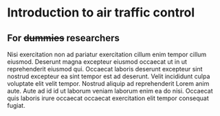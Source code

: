 # Introduction to air traffic control
## For ~~dummies~~ researchers

Nisi exercitation non ad pariatur exercitation cillum enim tempor cillum eiusmod. Deserunt magna excepteur eiusmod occaecat ut in ut reprehenderit eiusmod qui. Occaecat laboris deserunt excepteur sint nostrud excepteur ea sint tempor est ad deserunt. Velit incididunt culpa voluptate elit velit tempor. Nostrud aliquip ad reprehenderit Lorem anim aute. Aute ad id id ut laborum veniam laborum enim ea do nisi. Occaecat quis laboris irure occaecat occaecat exercitation elit tempor consequat fugiat.